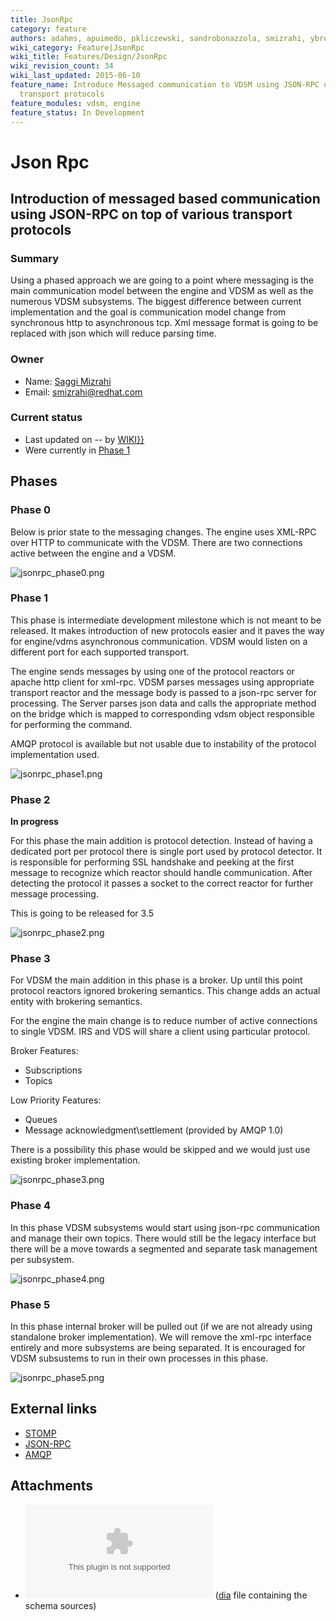 ```yaml
---
title: JsonRpc
category: feature
authors: adahms, apuimedo, pkliczewski, sandrobonazzola, smizrahi, ybronhei
wiki_category: Feature|JsonRpc
wiki_title: Features/Design/JsonRpc
wiki_revision_count: 34
wiki_last_updated: 2015-06-10
feature_name: Introduce Messaged communication to VDSM using JSON-RPC on top of various
  transport protocols
feature_modules: vdsm, engine
feature_status: In Development
---
```


# Json Rpc

## Introduction of messaged based communication using JSON-RPC on top of various transport protocols

### Summary

Using a phased approach we are going to a point where messaging is the main communication model between the engine and VDSM as well as the numerous VDSM subsystems. The biggest difference between current implementation and the goal is communication model change from synchronous http to asynchronous tcp. Xml message format is going to be replaced with json which will reduce parsing time.

### Owner

*   Name: [ Saggi Mizrahi](User:smizrahi)
*   Email: <smizrahi@redhat.com>

### Current status

*   Last updated on -- by [ WIKI}}](User:{{urlencode:{{REVISIONUSER}})
*   Were currently in [Phase 1](#Phase_1)

## Phases

### Phase 0

Below is prior state to the messaging changes. The engine uses XML-RPC over HTTP to communicate with the VDSM. There are two connections active between the engine and a VDSM.

![](jsonrpc_phase0.png "jsonrpc_phase0.png")

### Phase 1

This phase is intermediate development milestone which is not meant to be released. It makes introduction of new protocols easier and it paves the way for engine/vdms asynchronous communication. VDSM would listen on a different port for each supported transport.

The engine sends messages by using one of the protocol reactors or apache http client for xml-rpc. VDSM parses messages using appropriate transport reactor and the message body is passed to a json-rpc server for processing. The Server parses json data and calls the appropriate method on the bridge which is mapped to corresponding vdsm object responsible for performing the command.

AMQP protocol is available but not usable due to instability of the protocol implementation used.

![](jsonrpc_phase1.png "jsonrpc_phase1.png")

### Phase 2

**In progress**

For this phase the main addition is protocol detection. Instead of having a dedicated port per protocol there is single port used by protocol detector. It is responsible for performing SSL handshake and peeking at the first message to recognize which reactor should handle communication. After detecting the protocol it passes a socket to the correct reactor for further message processing.

This is going to be released for 3.5

![](jsonrpc_phase2.png "jsonrpc_phase2.png")

### Phase 3

For VDSM the main addition in this phase is a broker. Up until this point protocol reactors ignored brokering semantics. This change adds an actual entity with brokering semantics.

For the engine the main change is to reduce number of active connections to single VDSM. IRS and VDS will share a client using particular protocol.

Broker Features:

*   Subscriptions
*   Topics

Low Priority Features:

*   Queues
*   Message acknowledgment\\settlement (provided by AMQP 1.0)

There is a possibility this phase would be skipped and we would just use existing broker implementation.

![](jsonrpc_phase3.png "jsonrpc_phase3.png")

### Phase 4

In this phase VDSM subsystems would start using json-rpc communication and manage their own topics. There would still be the legacy interface but there will be a move towards a segmented and separate task management per subsystem.

![](jsonrpc_phase4.png "jsonrpc_phase4.png")

### Phase 5

In this phase internal broker will be pulled out (if we are not already using standalone broker implementation). We will remove the xml-rpc interface entirely and more subsystems are being separated. It is encouraged for VDSM subsustems to run in their own processes in this phase.

![](jsonrpc_phase5.png "jsonrpc_phase5.png")

## External links

*   [STOMP](http://stomp.github.io)
*   [JSON-RPC](http://www.jsonrpc.org/)
*   [AMQP](http://www.amqp.org/)

## Attachments

*   ![ schema ](schemas.tgz  "fig: schema ") ([dia](https://wiki.gnome.org/Apps/Dia/) file containing the schema sources)
